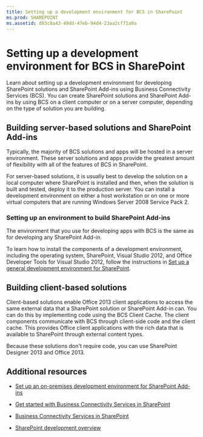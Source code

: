 ```yaml
---
title: Setting up a development environment for BCS in SharePoint
ms.prod: SHAREPOINT
ms.assetid: d83c8a43-49dd-47eb-94d4-23aa2cf71a9a
---
```



# Setting up a development environment for BCS in SharePoint
Learn about setting up a development environment for developing SharePoint solutions and SharePoint Add-ins using Business Connectivity Services (BCS).
You can create SharePoint solutions and SharePoint Add-ins by using BCS on a client computer or on a server computer, depending on the type of solution you are building.
  
    
    


## Building server-based solutions and SharePoint Add-ins
<a name="SP15SettingupdevenvBCS_server"> </a>

Typically, the majority of BCS solutions and apps will be hosted in a server environment. These server solutions and apps provide the greatest amount of flexibility with all of the features of BCS in SharePoint.
  
    
    
For server-based solutions, it is usually best to develop the solution on a local computer where SharePoint is installed and then, when the solution is built and tested, deploy it to the production server. You can install a development environment on either a host workstation or on one or more virtual computers that are running Windows Server 2008 Service Pack 2.
  
    
    

### Setting up an environment to build SharePoint Add-ins

The environment that you use for developing apps with BCS is the same as for developing any SharePoint Add-in. 
  
    
    
To learn how to install the components of a development environment, including the operating system, SharePoint, Visual Studio 2012, and Office Developer Tools for Visual Studio 2012, follow the instructions in  [Set up a general development environment for SharePoint](set-up-a-general-development-environment-for-sharepoint.md).
  
    
    

## Building client-based solutions
<a name="SP15SettingupdevenvBCS_client"> </a>

Client-based solutions enable Office 2013 client applications to access the same external data that a SharePoint solution or SharePoint Add-in can. You can do this by implementing code using the BCS Client Cache. The client components communicate with BCS through client-side code and the client cache. This provides Office client applications with the rich data that is available to SharePoint through external content types.
  
    
    
Because these solutions don't require code, you can use SharePoint Designer 2013 and Office 2013.
  
    
    

## Additional resources
<a name="SP15SettingupdevenvBCS_addresources"> </a>


-  [Set up an on-premises development environment for SharePoint Add-ins](http://msdn.microsoft.com/library/b0878c12-27c9-4eea-ae3b-7e79e5a8838d%28Office.15%29.aspx)
    
  
-  [Get started with Business Connectivity Services in SharePoint](get-started-with-business-connectivity-services-in-sharepoint.md)
    
  
-  [Business Connectivity Services in SharePoint](business-connectivity-services-in-sharepoint.md)
    
  
-  [SharePoint development overview](sharepoint-development-overview.md)
    
  

